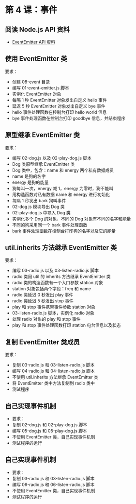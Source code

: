 # 第 4 课：事件

## 阅读 Node.js API 资料

- [EventEmitter API 资料](http://nodejs.cn/api/events.html)

## 使用 EventEmitter 类

要求：
- 创建 08-event 目录
- 编写 01-event-emitter.js 脚本
- 实例化 EventEmitter 对象
- 每隔 1 秒 EventEmitter 对象发出自定义 hello 事件
- 延迟 5 秒 EventEmitter 对象发出自定义 bye 事件
- hello 事件处理函数在控制台打印 hello world 信息
- bye 事件处理函数在控制台打印 goodbye 信息，并结束程序

## 原型继承 EventEmitter 类

要求：
- 编写 02-dog.js 以及 02-play-dog.js 脚本
- Dog 类原型继承 EventEmitter 类
- Dog 类中，包含：name 和 energy 两个私有数据成员
- name 是狗的名字
- energy 是狗的能量
- 狗每叫一次，energy 减 1，energy 为零时，狗不能叫
- 用构造函数对私有数据 name 和 energy 进行初始化
- 每隔 1 秒发出 bark 狗叫事件
- 02-dog.js 模块导出 Dog 类
- 02-play-dog.js 中导入 Dog 类
- 实例化多个 Dog 的对象，不同的 Dog 对象有不同的名字和能量
- 不同的狗采用同一个 bark 事件处理函数
- bark 事件处理函数在控制台打印狗的名字以及它的能量

## util.inherits 方法继承 EventEmitter 类

要求：
- 编写 03-radio.js 以及 03-listen-radio.js 脚本
- radio 类用 util 的 inherits 方法继承 EventEmitter 类
- radio 类的构造函数有一个入口参数 station 对象
- station 对象包括两个字段：freq 和 name
- radio 类延迟 0 秒发出 play 事件
- radio 类延迟 5 秒发出 stop 事件
- play 和 stop 事件携带事件参数 station 对象
- 03-listen-radio.js 脚本，实例化 radio 对象
- 处理 radio 对象的 play 和 stop 事件
- play 和 stop 事件处理函数打印 station 电台信息以及状态

## 复制 EventEmitter 类成员

要求：
- 复制 03-radio.js 和 03-listen-radio.js 脚本
- 编写 04-radio.js 和 04-listen-radio.js 脚本
- 不使用 util.inherits 方法继承 EventEmitter 类
- 将 EventEmitter 类中方法复制到 radio 类中
- 测试程序

## 自己实现事件机制

- 要求：
- 复制 02-dog.js 和 02-play-dog.js 脚本
- 编写 05-dog.js 和 05-play-dog.js 脚本
- 不使用 EventEmitter 类，自己实现事件机制
- 测试程序的运行

## 自己实现事件机制

- 要求：
- 复制 03-radio.js 和 03-listen-radio.js 脚本
- 编写 06-radio.js 和 06-listen-radio.js 脚本
- 不使用 EventEmitter 类，自己实现事件机制
- 测试程序的运行
